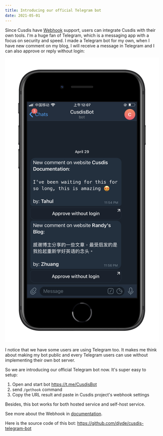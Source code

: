 ```yaml
---
title: Introducing our official Telegram bot
date: 2021-05-01
---
```


Since Cusdis have [Webhook](https://cusdis.com/doc#/advanced/webhook) support, users can integrate Cusdis with their own tools. I'm a huge fan of Telegram, which is a messaging app with a focus on security and speed. I made a Telegram bot for my own, when I have new comment on my blog, I will receive a message in Telegram and I can also approve or reply without login:

![](./telegram-bot.png)

I notice that we have some users are using Telegram too. It makes me think about making my bot public and every Telegram users can use without implementing their own bot server.

So we are introducing our official Telegram bot now. It's super easy to setup:

1. Open and start bot https://t.me/CusdisBot
2. send `/gethook` command
3. Copy the URL result and paste in Cusdis project's webhook settings

Besides, this bot works for both hosted service and self-host service. 

See more about the Webhook in [documentation](https://cusdis.com/doc#/advanced/webhook).

Here is the source code of this bot: https://github.com/djyde/cusdis-telegram-bot